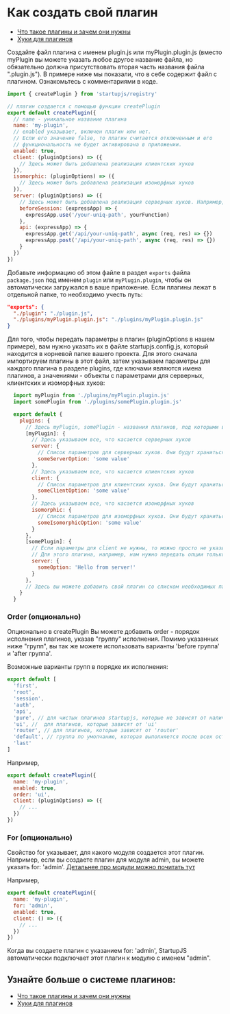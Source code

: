 # Как создать свой плагин

- [Что такое плагины и зачем они нужны](https://github.com/startupjs/startupjs/blob/master/packages/startupjs/aboutPlugins.ru.md)
- [Хуки для плагинов](https://github.com/startupjs/startupjs/blob/master/packages/startupjs/README.ru.md)

Создайте файл плагина с именем plugin.js или myPlugin.plugin.js (вместо myPlugin вы можете указать любое другое название файла, но обязательно должна присутствовать вторая часть названия файла ".plugin.js"). В примере ниже мы показали, что в себе содержит файл с плагином. Ознакомьтесь с комментариями в коде.

```js
import { createPlugin } from 'startupjs/registry'

// плагин создается с помощью функции createPlugin
export default createPlugin({
  // name - уникальное название плагина
  name: 'my-plugin',
  // enabled указывает, включен плагин или нет.
  // Если его значение false, то плагин считается отключенным и его
  // функциональность не будет активирована в приложении.
  enabled: true,
  client: (pluginOptions) => ({
    // Здесь может быть добавлена реализация клиентских хуков
  }),
  isomorphic: (pluginOptions) => ({
    // Здесь может быть добавлена реализация изоморфных хуков
  }),
  server: (pluginOptions) => ({
    // Здесь может быть добавлена реализация серверных хуков. Например,
    beforeSession: (expressApp) => {
      expressApp.use('/your-uniq-path', yourFunction)
    },
    api: (expressApp) => {
      expressApp.get('/api/your-uniq-path', async (req, res) => {})
      expressApp.post('/api/your-uniq-path', async (req, res) => {})
    }
  })
})
```

Добавьте информацию об этом файле в раздел `exports` файла `package.json` под именем `plugin` или `myPlugin.plugin`, чтобы он автоматически загружался в ваше приложение. Если плагины лежат в отдельной папке, то необходимо учесть путь:


```json
"exports": {
  "./plugin": "./plugin.js",
  "./plugins/myPlugin.plugin.js": "./plugins/myPlugin.plugin.js"
}
```

Для того, чтобы передать параметры в плагин (pluginOptions в нашем примере), вам нужно указать их в файле startupjs.config.js, который находится в корневой папке вашего проекта. Для этого сначала импортируем плагины в этот файл, затем указываем параметры для каждого плагина в разделе plugins, где ключами являются имена плагинов, а значениями - объекты с параметрами для серверных, клиентских и изоморфных хуков:

```js
  import myPlugin from './plugins/myPlugin.plugin.js'
  import somePlugin from './plugins/somePlugin.plugin.js'

  export default {
    plugins: {
      // Здесь myPlugin, somePlugin - названия плагинов, под которыми вы их импортировали
      [myPlugin]: {
        // Здесь указываем все, что касается серверных хуков
        server: {
          // Список параметров для серверных хуков. Они будут храниться в pluginOptions и доступны в хуках.
          someServerOption: 'some value'
        },
        // Здесь указываем все, что касается клиентских хуков
        client: {
          // Список параметров для клиентских хуков. Они будут храниться в pluginOptions и доступны в хуках.
          someClientOption: 'some value'
        },
        // Здесь указываем все, что касается изоморфных хуков
        isomorphic: {
          // Список параметров для изоморфных хуков. Они будут храниться в pluginOptions и доступны в хуках.
          someIsomorphicOption: 'some value'
        }
      },
      [somePlugin]: {
        // Eсли параметры для client не нужны, то можно просто не указывать этот блок. Аналогично с server и isomorphic
        // Для этого плагина, например, нам нужно передать опции только для серверных хуков.
        server: {
          someOption: 'Hello from server!'
        }
      },
      // Здесь вы можете добавить свой плагин со списком необходимых параметров.
    }
  }
```

### Order (опционально)

Опционально в createPlugin Вы можете добавить order - порядок исполнения плагинов, указав "группу" исполнения.
Помимо указанных ниже "групп", вы так же можете использовать варианты 'before группа' и 'after группа'.

Возможные варианты групп в порядке их исполнения:

```js
export default [
  'first',
  'root',
  'session',
  'auth',
  'api',
  'pure', // для чистых плагинов startupjs, которые не зависят от наличия 'ui' или 'router'
  'ui', //  для плагинов, которые зависят от 'ui'
  'router', // для плагинов, которые зависят от 'router'
  'default', // группа по умолчанию, которая выполняется после всех остальных
  'last'
]
```

Например,

```js
export default createPlugin({
  name: 'my-plugin',
  enabled: true,
  order: 'ui',
  client: (pluginOptions) => ({
    // ...
  })
})
```

### For (опционально)

Свойство for указывает, для какого модуля создается этот плагин. Например, если вы создаете плагин для модуля admin, вы можете указать for: 'admin'. [Детальнее про модули можно почитать тут](https://github.com/startupjs/startupjs/blob/master/packages/startupjs/aboutModules.ru.md)

Например,

```js
export default createPlugin({
  name: 'my-plugin',
  for: 'admin',
  enabled: true,
  client: () => ({
    // ...
  })
})
```

Когда вы создаете плагин с указанием for: 'admin', StartupJS автоматически подключает этот плагин к модулю с именем "admin".


## Узнайте больше о системе плагинов:
- [Что такое плагины и зачем они нужны](https://github.com/startupjs/startupjs/blob/master/packages/startupjs/aboutPlugins.ru.md)
- [Хуки для плагинов](https://github.com/startupjs/startupjs/blob/master/packages/startupjs/README.ru.md)
